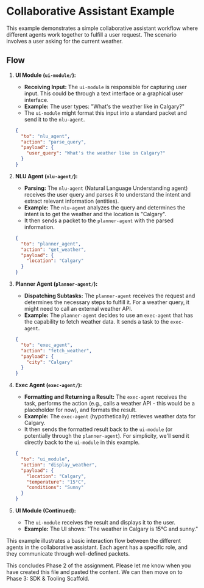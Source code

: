 # Collaborative Assistant Example

This example demonstrates a simple collaborative assistant workflow where different agents work together to fulfill a user request. The scenario involves a user asking for the current weather.

## Flow

1.  **UI Module (`ui-module/`):**
    * **Receiving Input:** The `ui-module` is responsible for capturing user input. This could be through a text interface or a graphical user interface.
    * **Example:** The user types: "What's the weather like in Calgary?"
    * The `ui-module` might format this input into a standard packet and send it to the `nlu-agent`.

    ```json
    {
      "to": "nlu_agent",
      "action": "parse_query",
      "payload": {
        "user_query": "What's the weather like in Calgary?"
      }
    }
    ```

2.  **NLU Agent (`nlu-agent/`):**
    * **Parsing:** The `nlu-agent` (Natural Language Understanding agent) receives the user query and parses it to understand the intent and extract relevant information (entities).
    * **Example:** The `nlu-agent` analyzes the query and determines the intent is to get the weather and the location is "Calgary".
    * It then sends a packet to the `planner-agent` with the parsed information.

    ```json
    {
      "to": "planner_agent",
      "action": "get_weather",
      "payload": {
        "location": "Calgary"
      }
    }
    ```

3.  **Planner Agent (`planner-agent/`):**
    * **Dispatching Subtasks:** The `planner-agent` receives the request and determines the necessary steps to fulfill it. For a weather query, it might need to call an external weather API.
    * **Example:** The `planner-agent` decides to use an `exec-agent` that has the capability to fetch weather data. It sends a task to the `exec-agent`.

    ```json
    {
      "to": "exec_agent",
      "action": "fetch_weather",
      "payload": {
        "city": "Calgary"
      }
    }
    ```

4.  **Exec Agent (`exec-agent/`):**
    * **Formatting and Returning a Result:** The `exec-agent` receives the task, performs the action (e.g., calls a weather API - this would be a placeholder for now), and formats the result.
    * **Example:** The `exec-agent` (hypothetically) retrieves weather data for Calgary.
    * It then sends the formatted result back to the `ui-module` (or potentially through the `planner-agent`). For simplicity, we'll send it directly back to the `ui-module` in this example.

    ```json
    {
      "to": "ui_module",
      "action": "display_weather",
      "payload": {
        "location": "Calgary",
        "temperature": "15°C",
        "conditions": "Sunny"
      }
    }
    ```

5.  **UI Module (Continued):**
    * The `ui-module` receives the result and displays it to the user.
    * **Example:** The UI shows: "The weather in Calgary is 15°C and sunny."

This example illustrates a basic interaction flow between the different agents in the collaborative assistant. Each agent has a specific role, and they communicate through well-defined packets.

This concludes Phase 2 of the assignment. Please let me know when you have created this file and pasted the content. We can then move on to Phase 3: SDK & Tooling Scaffold.